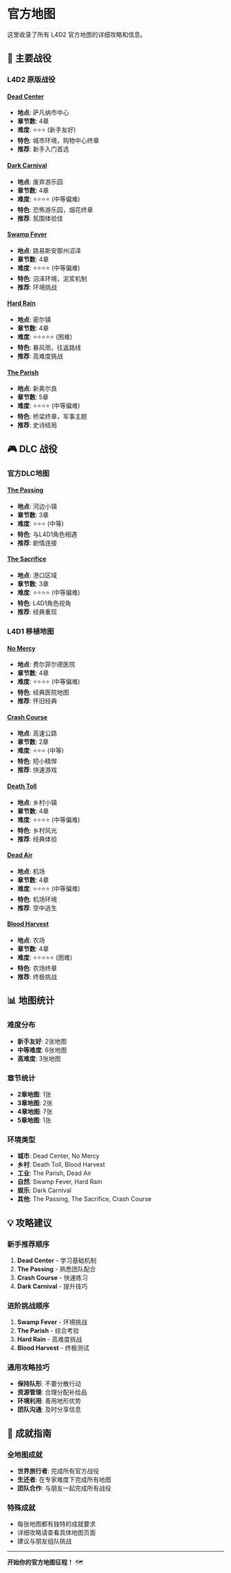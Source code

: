 # 官方地图

这里收录了所有 L4D2 官方地图的详细攻略和信息。

## 🏢 主要战役

### L4D2 原版战役

#### [Dead Center](./dead-center)
- **地点**: 萨凡纳市中心
- **章节数**: 4章
- **难度**: ⭐⭐⭐ (新手友好)
- **特色**: 城市环境，购物中心终章
- **推荐**: 新手入门首选

#### [Dark Carnival](./dark-carnival)
- **地点**: 废弃游乐园
- **章节数**: 4章
- **难度**: ⭐⭐⭐⭐ (中等偏难)
- **特色**: 恐怖游乐园，烟花终章
- **推荐**: 氛围体验佳

#### [Swamp Fever](./swamp-fever)
- **地点**: 路易斯安那州沼泽
- **章节数**: 4章
- **难度**: ⭐⭐⭐⭐ (中等偏难)
- **特色**: 沼泽环境，泥浆机制
- **推荐**: 环境挑战

#### [Hard Rain](./hard-rain)
- **地点**: 密尔镇
- **章节数**: 4章
- **难度**: ⭐⭐⭐⭐⭐ (困难)
- **特色**: 暴风雨，往返路线
- **推荐**: 高难度挑战

#### [The Parish](./the-parish)
- **地点**: 新奥尔良
- **章节数**: 5章
- **难度**: ⭐⭐⭐⭐ (中等偏难)
- **特色**: 桥梁终章，军事主题
- **推荐**: 史诗结局

## 🎮 DLC 战役

### 官方DLC地图

#### [The Passing](./the-passing)
- **地点**: 河边小镇
- **章节数**: 3章
- **难度**: ⭐⭐⭐ (中等)
- **特色**: 与L4D1角色相遇
- **推荐**: 剧情连接

#### [The Sacrifice](./the-sacrifice)
- **地点**: 港口区域
- **章节数**: 3章
- **难度**: ⭐⭐⭐⭐ (中等偏难)
- **特色**: L4D1角色视角
- **推荐**: 经典重现

### L4D1 移植地图

#### [No Mercy](./no-mercy)
- **地点**: 费尔菲尔德医院
- **章节数**: 4章
- **难度**: ⭐⭐⭐⭐ (中等偏难)
- **特色**: 经典医院地图
- **推荐**: 怀旧经典

#### [Crash Course](./crash-course)
- **地点**: 高速公路
- **章节数**: 2章
- **难度**: ⭐⭐⭐ (中等)
- **特色**: 短小精悍
- **推荐**: 快速游戏

#### [Death Toll](./death-toll)
- **地点**: 乡村小镇
- **章节数**: 4章
- **难度**: ⭐⭐⭐⭐ (中等偏难)
- **特色**: 乡村风光
- **推荐**: 经典体验

#### [Dead Air](./dead-air)
- **地点**: 机场
- **章节数**: 4章
- **难度**: ⭐⭐⭐⭐ (中等偏难)
- **特色**: 机场环境
- **推荐**: 空中逃生

#### [Blood Harvest](./blood-harvest)
- **地点**: 农场
- **章节数**: 4章
- **难度**: ⭐⭐⭐⭐⭐ (困难)
- **特色**: 农场终章
- **推荐**: 终极挑战

## 📊 地图统计

### 难度分布
- **新手友好**: 2张地图
- **中等难度**: 6张地图
- **高难度**: 3张地图

### 章节统计
- **2章地图**: 1张
- **3章地图**: 2张
- **4章地图**: 7张
- **5章地图**: 1张

### 环境类型
- **城市**: Dead Center, No Mercy
- **乡村**: Death Toll, Blood Harvest
- **工业**: The Parish, Dead Air
- **自然**: Swamp Fever, Hard Rain
- **娱乐**: Dark Carnival
- **其他**: The Passing, The Sacrifice, Crash Course

## 💡 攻略建议

### 新手推荐顺序
1. **Dead Center** - 学习基础机制
2. **The Passing** - 熟悉团队配合
3. **Crash Course** - 快速练习
4. **Dark Carnival** - 提升技巧

### 进阶挑战顺序
1. **Swamp Fever** - 环境挑战
2. **The Parish** - 综合考验
3. **Hard Rain** - 高难度挑战
4. **Blood Harvest** - 终极测试

### 通用攻略技巧
- **保持队形**: 不要分散行动
- **资源管理**: 合理分配补给品
- **环境利用**: 善用地形优势
- **团队沟通**: 及时分享信息

## 🎯 成就指南

### 全地图成就
- **世界旅行者**: 完成所有官方战役
- **生还者**: 在专家难度下完成所有地图
- **团队合作**: 与朋友一起完成所有战役

### 特殊成就
- 每张地图都有独特的成就要求
- 详细攻略请查看具体地图页面
- 建议与朋友组队挑战

---

**开始你的官方地图征程！** 🗺️
